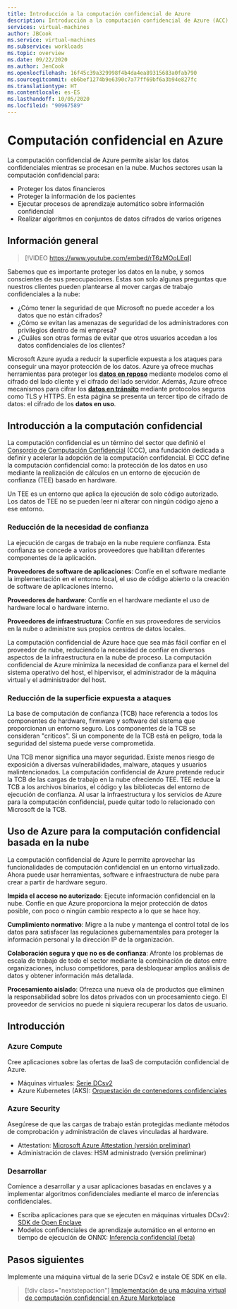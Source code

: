 ```yaml
---
title: Introducción a la computación confidencial de Azure
description: Introducción a la computación confidencial de Azure (ACC)
services: virtual-machines
author: JBCook
ms.service: virtual-machines
ms.subservice: workloads
ms.topic: overview
ms.date: 09/22/2020
ms.author: JenCook
ms.openlocfilehash: 16f45c39a329998f4b4da4ea89315683a0fab790
ms.sourcegitcommit: eb6bef1274b9e6390c7a77ff69bf6a3b94e827fc
ms.translationtype: HT
ms.contentlocale: es-ES
ms.lasthandoff: 10/05/2020
ms.locfileid: "90967589"
---
```

# <a name="confidential-computing-on-azure"></a>Computación confidencial en Azure

La computación confidencial de Azure permite aislar los datos confidenciales mientras se procesan en la nube. Muchos sectores usan la computación confidencial para:

- Proteger los datos financieros
- Proteger la información de los pacientes
- Ejecutar procesos de aprendizaje automático sobre información confidencial
- Realizar algoritmos en conjuntos de datos cifrados de varios orígenes


## <a name="overview"></a>Información general
<p><p>


> [!VIDEO https://www.youtube.com/embed/rT6zMOoLEqI]

Sabemos que es importante proteger los datos en la nube, y somos conscientes de sus preocupaciones. Estas son solo algunas preguntas que nuestros clientes pueden plantearse al mover cargas de trabajo confidenciales a la nube: 

- ¿Cómo tener la seguridad de que Microsoft no puede acceder a los datos que no están cifrados?
- ¿Cómo se evitan las amenazas de seguridad de los administradores con privilegios dentro de mi empresa?
- ¿Cuáles son otras formas de evitar que otros usuarios accedan a los datos confidenciales de los clientes?

Microsoft Azure ayuda a reducir la superficie expuesta a los ataques para conseguir una mayor protección de los datos. Azure ya ofrece muchas herramientas para proteger los [**datos en reposo**](../security/fundamentals/encryption-atrest.md) mediante modelos como el cifrado del lado cliente y el cifrado del lado servidor. Además, Azure ofrece mecanismos para cifrar los [**datos en tránsito**](../security/fundamentals/data-encryption-best-practices.md#protect-data-in-transit) mediante protocolos seguros como TLS y HTTPS. En esta página se presenta un tercer tipo de cifrado de datos: el cifrado de los **datos en uso**.

## <a name="introduction-to-confidential-computing"></a>Introducción a la computación confidencial  

La computación confidencial es un término del sector que definió el [Consorcio de Computación Confidencial](https://confidentialcomputing.io/) (CCC), una fundación dedicada a definir y acelerar la adopción de la computación confidencial. El CCC define la computación confidencial como: la protección de los datos en uso mediante la realización de cálculos en un entorno de ejecución de confianza (TEE) basado en hardware.

Un TEE es un entorno que aplica la ejecución de solo código autorizado. Los datos de TEE no se pueden leer ni alterar con ningún código ajeno a ese entorno. 

### <a name="lessen-the-need-for-trust"></a>Reducción de la necesidad de confianza
La ejecución de cargas de trabajo en la nube requiere confianza. Esta confianza se concede a varios proveedores que habilitan diferentes componentes de la aplicación.


**Proveedores de software de aplicaciones**: Confíe en el software mediante la implementación en el entorno local, el uso de código abierto o la creación de software de aplicaciones interno.

**Proveedores de hardware**: Confíe en el hardware mediante el uso de hardware local o hardware interno. 

**Proveedores de infraestructura**: Confíe en sus proveedores de servicios en la nube o administre sus propios centros de datos locales.


La computación confidencial de Azure hace que sea más fácil confiar en el proveedor de nube, reduciendo la necesidad de confiar en diversos aspectos de la infraestructura en la nube de proceso. La computación confidencial de Azure minimiza la necesidad de confianza para el kernel del sistema operativo del host, el hipervisor, el administrador de la máquina virtual y el administrador del host.

### <a name="reducing-the-attack-surface"></a>Reducción de la superficie expuesta a ataques
La base de computación de confianza (TCB) hace referencia a todos los componentes de hardware, firmware y software del sistema que proporcionan un entorno seguro. Los componentes de la TCB se consideran "críticos". Si un componente de la TCB está en peligro, toda la seguridad del sistema puede verse comprometida. 

Una TCB menor significa una mayor seguridad. Existe menos riesgo de exposición a diversas vulnerabilidades, malware, ataques y usuarios malintencionados. La computación confidencial de Azure pretende reducir la TCB de las cargas de trabajo en la nube ofreciendo TEE. TEE reduce la TCB a los archivos binarios, el código y las bibliotecas del entorno de ejecución de confianza. Al usar la infraestructura y los servicios de Azure para la computación confidencial, puede quitar todo lo relacionado con Microsoft de la TCB.


## <a name="using-azure-for-cloud-based-confidential-computing"></a>Uso de Azure para la computación confidencial basada en la nube <a id="cc-on-azure"></a>

La computación confidencial de Azure le permite aprovechar las funcionalidades de computación confidencial en un entorno virtualizado. Ahora puede usar herramientas, software e infraestructura de nube para crear a partir de hardware seguro.  

**Impida el acceso no autorizado**: Ejecute información confidencial en la nube. Confíe en que Azure proporciona la mejor protección de datos posible, con poco o ningún cambio respecto a lo que se hace hoy.

**Cumplimiento normativo**: Migre a la nube y mantenga el control total de los datos para satisfacer las regulaciones gubernamentales para proteger la información personal y la dirección IP de la organización.

**Colaboración segura y que no es de confianza**: Afronte los problemas de escala de trabajo de todo el sector mediante la combinación de datos entre organizaciones, incluso competidores, para desbloquear amplios análisis de datos y obtener información más detallada.

**Procesamiento aislado**: Ofrezca una nueva ola de productos que eliminen la responsabilidad sobre los datos privados con un procesamiento ciego. El proveedor de servicios no puede ni siquiera recuperar los datos de usuario. 

## <a name="get-started"></a>Introducción
### <a name="azure-compute"></a>Azure Compute
Cree aplicaciones sobre las ofertas de IaaS de computación confidencial de Azure.
- Máquinas virtuales: [Serie DCsv2](confidential-computing-enclaves.md)
- Azure Kubernetes (AKS): [Orquestación de contenedores confidenciales](confidential-nodes-aks-overview.md)

### <a name="azure-security"></a>Azure Security 
Asegúrese de que las cargas de trabajo están protegidas mediante métodos de comprobación y administración de claves vinculadas al hardware. 
- Attestation: [Microsoft Azure Attestation (versión preliminar)](https://docs.microsoft.com/azure/attestation/overview)
- Administración de claves: HSM administrado (versión preliminar)

### <a name="develop"></a>Desarrollar
Comience a desarrollar y a usar aplicaciones basadas en enclaves y a implementar algoritmos confidenciales mediante el marco de inferencias confidenciales.
- Escriba aplicaciones para que se ejecuten en máquinas virtuales DCsv2: [SDK de Open Enclave](https://github.com/openenclave/openenclave)
- Modelos confidenciales de aprendizaje automático en el entorno en tiempo de ejecución de ONNX: [Inferencia confidencial (beta)](https://aka.ms/confidentialinference)

## <a name="next-steps"></a>Pasos siguientes

Implemente una máquina virtual de la serie DCsv2 e instale OE SDK en ella.

> [!div class="nextstepaction"]
> [Implementación de una máquina virtual de computación confidencial en Azure Marketplace](quick-create-marketplace.md)
